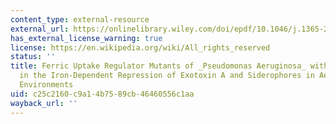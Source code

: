 ```yaml
---
content_type: external-resource
external_url: https://onlinelibrary.wiley.com/doi/epdf/10.1046/j.1365-2958.1996.381426.x
has_external_license_warning: true
license: https://en.wikipedia.org/wiki/All_rights_reserved
status: ''
title: Ferric Uptake Regulator Mutants of _Pseudomonas Aeruginosa_ with Distinct Alterations
  in the Iron-Dependent Repression of Exotoxin A and Siderophores in Aerobic and Microaerobic
  Environments
uid: c25c2160-c9a1-4b75-89cb-46460556c1aa
wayback_url: ''
---
```

